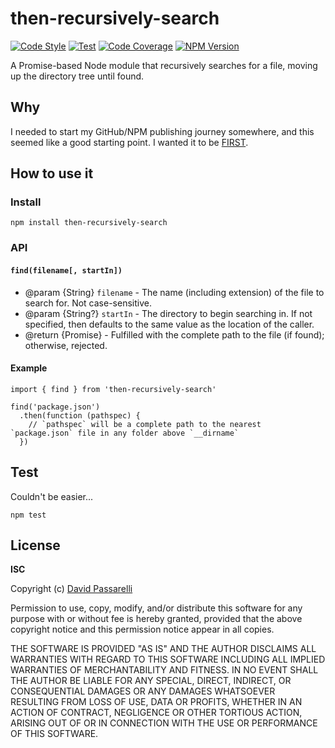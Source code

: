 # then-recursively-search

[![Code Style](https://img.shields.io/badge/code%20style-standard-brightgreen.svg)](https://standardjs.com/)
[![Test](https://github.com/DPassarelli/then-recursively-search/actions/workflows/ci.yml/badge.svg)](https://github.com/DPassarelli/then-recursively-search/actions/workflows/ci.yml)
[![Code Coverage](https://codecov.io/gh/DPassarelli/then-recursively-search/branch/main/graph/badge.svg?token=VU8TSEK50Y)](https://codecov.io/gh/DPassarelli/then-recursively-search)
[![NPM Version](https://img.shields.io/npm/v/then-recursively-search)](https://www.npmjs.com/package/then-recursively-search)

A Promise-based Node module that recursively searches for a file, moving up the directory tree until found.


## Why

I needed to start my GitHub/NPM publishing journey somewhere, and this seemed like a good starting point. I wanted it to be [FIRST](https://addyosmani.com/first/).


## How to use it

### Install

```
npm install then-recursively-search
```


### API

#### `find(filename[, startIn])`

* @param {String} `filename` - The name (including extension) of the file to search for. Not case-sensitive.
* @param {String?} `startIn` - The directory to begin searching in. If not specified, then defaults to the same value as the location of the caller.
* @return {Promise<String>} - Fulfilled with the complete path to the file (if found); otherwise, rejected.


#### Example

```
import { find } from 'then-recursively-search'

find('package.json')
  .then(function (pathspec) {
    // `pathspec` will be a complete path to the nearest `package.json` file in any folder above `__dirname`
  })
```


## Test

Couldn't be easier...

```
npm test
```


## License

**ISC**

Copyright (c) [David Passarelli](mailto:dpassarelli@camelotcg.com)

Permission to use, copy, modify, and/or distribute this software for any purpose with or without fee is hereby granted, provided that the above copyright notice and this permission notice appear in all copies.

THE SOFTWARE IS PROVIDED "AS IS" AND THE AUTHOR DISCLAIMS ALL WARRANTIES WITH REGARD TO THIS SOFTWARE INCLUDING ALL IMPLIED WARRANTIES OF MERCHANTABILITY AND FITNESS. IN NO EVENT SHALL THE AUTHOR BE LIABLE FOR ANY SPECIAL, DIRECT, INDIRECT, OR CONSEQUENTIAL DAMAGES OR ANY DAMAGES WHATSOEVER RESULTING FROM LOSS OF USE, DATA OR PROFITS, WHETHER IN AN ACTION OF CONTRACT, NEGLIGENCE OR OTHER TORTIOUS ACTION, ARISING OUT OF OR IN CONNECTION WITH THE USE OR PERFORMANCE OF THIS SOFTWARE.
